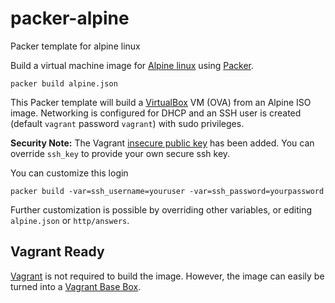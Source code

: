 # packer-alpine

Packer template for alpine linux

Build a virtual machine image for [Alpine linux](https://www.alpinelinux.org) using [Packer](https://www.packer.io).

    packer build alpine.json

This Packer template will build a [VirtualBox](https://www.virtualbox.org) VM (OVA) from an Alpine ISO image. Networking is configured for DHCP and an SSH user is created (default `vagrant` password `vagrant`) with sudo privileges.

**Security Note:** The Vagrant [insecure public key](https://github.com/hashicorp/vagrant/tree/master/keys) has been added. You can override `ssh_key` to provide your own secure ssh key.

You can customize this login

    packer build -var=ssh_username=youruser -var=ssh_password=yourpassword

Further customization is possible by overriding other variables, or editing `alpine.json` or `http/answers`.

## Vagrant Ready

[Vagrant](https://vagrantup.com) is not required to build the image. However, the image can easily be turned into a [Vagrant Base Box](https://www.vagrantup.com/docs/boxes/base).
